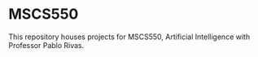 # MSCS550
This repository houses projects for MSCS550, Artificial Intelligence with Professor Pablo Rivas.
